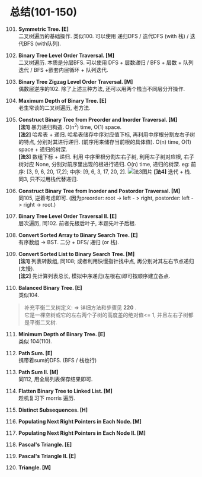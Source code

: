 # 总结(101-150)

101. **Symmetric Tree. [E]**    
二叉树遍历的基础操作. 类似100. 可以使用 递归DFS / 迭代DFS (with 栈) / 迭代BFS (with队列).

102. **Binary Tree Level Order Traversal. [M]**      
二叉树遍历. 本质是分层BFS. 可以使用 DFS + 层数递归 / BFS + 层数 + 队列迭代 / BFS +嵌套内层循环 + 队列迭代.

103. **Binary Tree Zigzag Level Order Traversal. [M]**      
偶数层逆序的102. 除了上述三种方法, 还可以用两个栈当不同层分开操作.

104. **Maximum Depth of Binary Tree. [E]**       
老生常谈的二叉树遍历, 老方法.

105. **Construct Binary Tree from Preorder and Inorder Traversal. [M]**     
  **[法1]** 暴力递归构造. O(n<sup>2</sup>) time, O(1) space.   
  **[法2]** 哈希表 + 递归. 哈希表储存中序对应值下标, 再利用中序根分割左右子树的特点,
  分别对其进行递归. (前序用来储存当前根的具体值). O(n) time, O(1) space + 递归的树深.   
  **[法3]** 数组下标 + 递归. 利用 中序里根分割左右子树, 利用左子树对应根, 右子树对应
None, 分别对前序里出现的根进行递归. O(n) time, 递归的树深.
eg: 前序: [3, 9, 6, 20, 17,2]; 中序: [9, 6, 3, 17, 20, 2].
![法3图片](https://wx3.sinaimg.cn/mw690/006qmTkdly1g8odi5nn0nj30pj0980ss.jpg)
  **[法4]** 迭代 + 栈.  同3, 只不过用栈代替递归.

106. **Construct Binary Tree from Inorder and Postorder Traversal. [M]**    
同105, 逆着考虑即可. (因为preorder: root -> left - > right, postorder: left - > right -> root.)

107. **Binary Tree Level Order Traversal II. [E]**       
层次遍历, 同102. 前者先根后叶子, 本题先叶子后根.

108. **Convert Sorted Array to Binary Search Tree. [E]**        
有序数组 -> BST. 二分 + DFS/ 递归 (or 栈).

109. **Convert Sorted List to Binary Search Tree. [M]**      
  **[法1]** 列表转数组, 同108; 或者利用快慢指针找中点, 再分别对其左右节点递归(太慢).  
  **[法2]**  先计算列表总长, 模拟中序递归(左根右)即可按顺序建立各点.  

110. **Balanced Binary Tree. [E]**       
类似104.
> 补充平衡二叉树定义:   => 详细方法和步骤见 **220** .       
它是一棵空树或它的左右两个子树的高度差的绝对值<= 1, 并且左右子树都是平衡二叉树.

111. **Minimum Depth of Binary Tree. [E]**     
类似 104(110).   

112. **Path Sum. [E]**    
携带着sum的DFS. (BFS / 栈也行)

113. **Path Sum II. [M]**    
同112,  用全局列表保存结果即可.

114. **Flatten Binary Tree to Linked List. [M]**   
趁机复习下 morris 遍历.

115. **Distinct Subsequences. [H]**    		
116. **Populating Next Right Pointers in Each Node. [M]**
117. **Populating Next Right Pointers in Each Node II. [M]**  
118. **Pascal's Triangle. [E]**    		
119. **Pascal's Triangle II. [E]**    		
120. **Triangle. [M]**    
